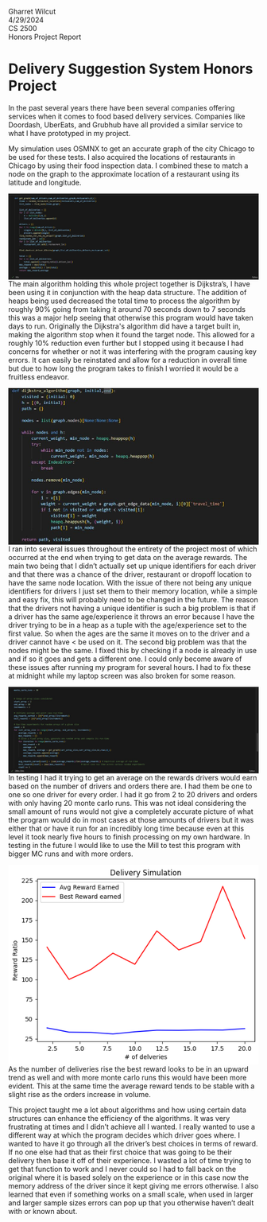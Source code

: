 Gharret Wilcut <br>
4/29/2024<br>
CS 2500 <br>
Honors Project Report<br>
<h1>Delivery Suggestion System Honors Project</h1>
In the past several years there have been several companies offering services when it comes to food based delivery services. Companies like Doordash, UberEats, and Grubhub have all provided a similar service to what I have prototyped in my project. 
	
My simulation uses OSMNX to get an accurate graph of the city Chicago to be used for these tests. I also acquired the locations of restaurants in Chicago by using their food inspection data. I combined these to match a node on the graph to the approximate location of a restaurant using its latitude and longitude.
  
<img src="pictures\get_graph_function.JPG"
     alt="Get Graph Function"
     style="float: left; margin-right: 10px;" />

The main algorithm holding this whole project together is Dijkstra’s, I have been using it in conjunction with the heap data structure. The addition of heaps being used decreased the total time to process the algorithm by roughly 90% going from taking it around 70 seconds down to 7 seconds this was a major help seeing that otherwise this program would have taken days to run. Originally the Dijkstra's algorithm did have a target built in, making the algorithm stop when it found the target node. This allowed for a roughly 10% reduction even further but I stopped using it because I had concerns for whether or not it was interfering with the program causing key errors. It can easily be reinstated and allow for a reduction in overall time but due to how long the program takes to finish I worried it would be a fruitless endeavor.

<img src="pictures\dijkstra.JPG"
     alt="Dijkstra Algorithm"
     style="float: left; margin-right: 10px;" />

I ran into several issues throughout the entirety of the project most of which occurred at the end when trying to get data on the average rewards. The main two being that I didn’t actually set up unique identifiers for each driver and that there was a chance of the driver, restaurant or dropoff location to have the same node location. With the issue of there not being any unique identifiers for drivers I just set them to their memory location, while a simple and easy fix, this will probably need to be changed in the future. The reason that the drivers not having a unique identifier is such a big problem is that if a driver has the same age/experience it throws an error because I have the driver trying to be in a heap as a tuple with the age/experience set to the first value. So when the ages are the same it moves on to the driver and a driver cannot have < be used on it. The second big problem was that the nodes might be the same. I fixed this by checking if a node is already in use and if so it goes and gets a different one. I could only become aware of these issues after running my program for several hours. I had to fix these at midnight while my laptop screen was also broken for some reason. 

<img src="pictures\runtime_analysis_honorsProject.JPG"
     alt="Runtime Analysis"
     style="float: left; margin-right: 10px;" />
	
In testing I had it trying to get an average on the rewards drivers would earn based on the number of drivers and orders there are. I had them be one to one so one driver for every order. I had it go from 2 to 20 drivers and orders with only having 20 monte carlo runs. This was not ideal considering the small amount of runs would not give a completely accurate picture of what the program would do in most cases at those amounts of drivers but it was either that or have it run for an incredibly long time because even at this level it took nearly five hours to finish processing on my own hardware. In testing in the future I would like to use the Mill to test this program with bigger MC runs and with more orders.


<img src="pictures\finished graph.png"
     alt="Finished Graph"
     style="float: left; margin-right: 10px;" />


As the number of deliveries rise the best reward looks to be in an upward trend as well and with more monte carlo runs this would have been more evident. This at the same time the average reward tends to be stable with a slight rise as the orders increase in volume. 

This project taught me a lot about algorithms and how using certain data structures can enhance the efficiency of the algorithms. It was very frustrating at times and I didn’t achieve all I wanted. I really wanted to use a different way at which the program decides which driver goes where. I wanted to have it go through all the driver’s best choices in terms of reward. If no one else had that as their first choice that was going to be their delivery then base it off of their experience. I wasted a lot of time trying to get that function to work and I never could so I had to fall back on the original where it is based solely on the experience or in this case now the memory address of the driver since it kept giving me errors otherwise. I also learned that even if something works on a small scale, when used in larger and larger sample sizes errors can pop up that you otherwise haven’t dealt with or known about. 
